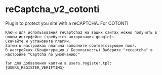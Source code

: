 # reCaptcha_v2_cotonti
Plugin to protect you site with a reCAPTCHA. For COTONTI

    Ключи для использования reCaptcha2 на ваших сайтах можно получить в новом интерфейсе (требуется авторизация google):
    Скачайте и установите плагин.
    Затем в настройках плагина заполните соответствующие поля.
    В настройках (Конфигурация / Безопасность) Выберите "recaptcha" в настройке "Captcha по умолчанию:"
    
    Тэг для добавления каптчи в users.register.tpl:{USERS_REGISTER_VERIFYIMG}
